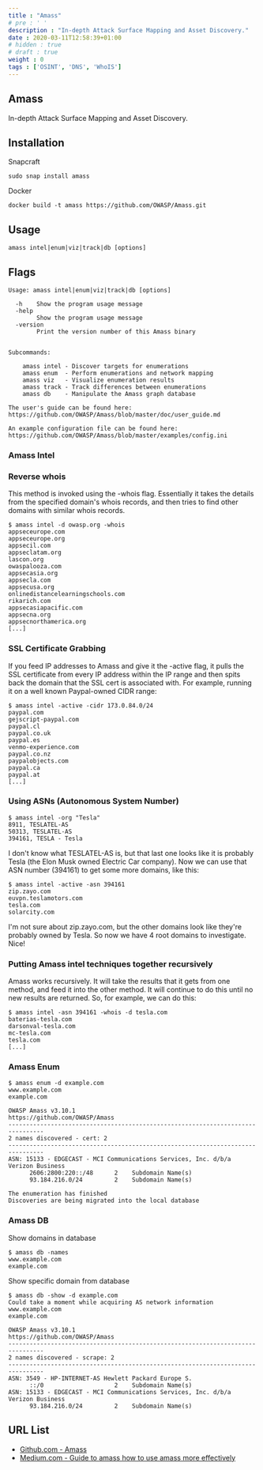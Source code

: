 ```yaml
---
title : "Amass"
# pre : ' '
description : "In-depth Attack Surface Mapping and Asset Discovery."
date : 2020-03-11T12:58:39+01:00
# hidden : true
# draft : true
weight : 0
tags : ['OSINT', 'DNS', 'WhoIS']
---
```


## Amass

In-depth Attack Surface Mapping and Asset Discovery.

## Installation

Snapcraft

```plain
sudo snap install amass
```

Docker

```plain
docker build -t amass https://github.com/OWASP/Amass.git
```

## Usage

```plain
amass intel|enum|viz|track|db [options]
```

## Flags

```plain
Usage: amass intel|enum|viz|track|db [options]

  -h    Show the program usage message
  -help
        Show the program usage message
  -version
        Print the version number of this Amass binary


Subcommands:

    amass intel - Discover targets for enumerations
    amass enum  - Perform enumerations and network mapping
    amass viz   - Visualize enumeration results
    amass track - Track differences between enumerations
    amass db    - Manipulate the Amass graph database

The user's guide can be found here:
https://github.com/OWASP/Amass/blob/master/doc/user_guide.md

An example configuration file can be found here:
https://github.com/OWASP/Amass/blob/master/examples/config.ini
```

### Amass Intel

### Reverse whois

This method is invoked using the -whois flag. Essentially it takes the details from the specified domain's whois records, and then tries to find other domains with similar whois records.

```plain
$ amass intel -d owasp.org -whois
appseceurope.com
appseceurope.org
appsecil.com
appseclatam.org
lascon.org
owaspalooza.com
appsecasia.org
appsecla.com
appsecusa.org
onlinedistancelearningschools.com
rikarich.com
appsecasiapacific.com
appsecna.org
appsecnorthamerica.org
[...]
```

### SSL Certificate Grabbing

If you feed IP addresses to Amass and give it the -active flag, it pulls the SSL certificate from every IP address within the IP range and then spits back the domain that the SSL cert is associated with. For example, running it on a well known Paypal-owned CIDR range:

```plain
$ amass intel -active -cidr 173.0.84.0/24  
paypal.com
gejscript-paypal.com
paypal.cl
paypal.co.uk
paypal.es
venmo-experience.com
paypal.co.nz
paypalobjects.com
paypal.ca
paypal.at
[...]
```

### Using ASNs (Autonomous System Number)

```plain
$ amass intel -org "Tesla"
8911, TESLATEL-AS
50313, TESLATEL-AS
394161, TESLA - Tesla
```

I don't know what TESLATEL-AS is, but that last one looks like it is probably Tesla (the Elon Musk owned Electric Car company). Now we can use that ASN number (394161) to get some more domains, like this:

```plain
$ amass intel -active -asn 394161
zip.zayo.com
euvpn.teslamotors.com
tesla.com
solarcity.com
```

I'm not sure about zip.zayo.com, but the other domains look like they're probably owned by Tesla. So now we have 4 root domains to investigate. Nice!

### Putting Amass intel techniques together recursively

Amass works recursively. It will take the results that it gets from one method, and feed it into the other method. It will continue to do this until no new results are returned. So, for example, we can do this:

```plain
$ amass intel -asn 394161 -whois -d tesla.com
baterias-tesla.com
darsonval-tesla.com
mc-tesla.com
tesla.com
[...]
```

### Amass Enum

```plain
$ amass enum -d example.com
www.example.com
example.com

OWASP Amass v3.10.1                               https://github.com/OWASP/Amass
--------------------------------------------------------------------------------
2 names discovered - cert: 2
--------------------------------------------------------------------------------
ASN: 15133 - EDGECAST - MCI Communications Services, Inc. d/b/a Verizon Business
      2606:2800:220::/48      2    Subdomain Name(s)
      93.184.216.0/24         2    Subdomain Name(s)

The enumeration has finished
Discoveries are being migrated into the local database
```

### Amass DB

Show domains in database

```plain
$ amass db -names
www.example.com
example.com
```

Show specific domain from database

```plain
$ amass db -show -d example.com
Could take a moment while acquiring AS network information
www.example.com
example.com

OWASP Amass v3.10.1                               https://github.com/OWASP/Amass
--------------------------------------------------------------------------------
2 names discovered - scrape: 2
--------------------------------------------------------------------------------
ASN: 3549 - HP-INTERNET-AS Hewlett Packard Europe S.
      ::/0                    2    Subdomain Name(s)
ASN: 15133 - EDGECAST - MCI Communications Services, Inc. d/b/a Verizon Business
      93.184.216.0/24         2    Subdomain Name(s)
```

## URL List

* [Github.com - Amass](https://github.com/OWASP/Amass)
* [Medium.com - Guide to amass how to use amass more effectively](https://medium.com/@hakluke/haklukes-guide-to-amass-how-to-use-amass-more-effectively-for-bug-bounties-7c37570b83f7)
